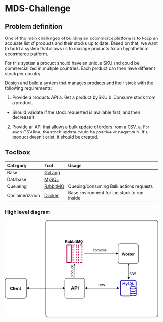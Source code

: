 # MDS-Challenge
## Problem definition
One of the main challenges of building an ecommerce platform is to keep an accurate
list of products and their stocks up to date.
Based on that, we want to build a system that allows us to manage products for an
hypothetical ecommerce platform.

For this system a product should have an unique SKU and could be commercialized in
multiple countries. Each product can then have different stock per country.

Design and build a system that manages products and their stock with the following
requirements:

1. Provide a products API
   a. Get a product by SKU
   b. Consume stock from a product.
- Should validate if the stock requested is available first, and then
  decrease it.

2. Provide an API that allows a bulk update of orders from a CSV.
   a. For each CSV line, the stock update could be positive or negative
   b. If a product doesn’t exist, it should be created.

## Toolbox

| Category         | Tool                                                                                  | Usage                                        |
| :--------------- |:--------------------------------------------------------------------------------------|:---------------------------------------------|
| Base             | [GoLang](https://go.dev/)                                                             |                                              |
| Database         | [MySQL](https://www.mysql.com/)                                                       |                                              |
| Queueing         | [RabbitMQ](https://www.rabbitmq.com/)                                                 | Queuing/consuming Bulk actions requests      |
| Containerization | [Docker](https://www.docker.com/)                                                     | Base environment for the stack to run inside |
### High level diagram

![services-diagram](./diagram/mds.png)


